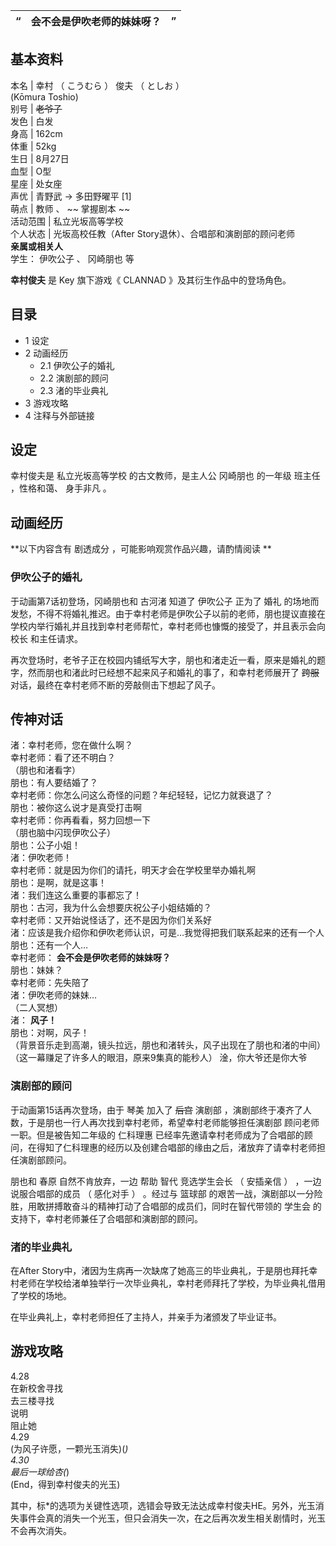 “  |  **会不会是伊吹老师的妹妹呀？** |  ”   
---|---|---  
  
**基本资料**  
---  
本名  |  幸村  （  こうむら  ）  俊夫  （  としお  ）    
(Kōmura Toshio)  
别号  |  ~~老爷子~~  
发色  |  白发   
身高  |  162cm   
体重  |  52kg   
生日  |  8月27日   
血型  |  O型   
星座  |  处女座   
声优  |  青野武  →  多田野曜平  [1]   
萌点  |  教师  、 ~~ 掌握剧本  ~~  
活动范围  |  私立光坂高等学校   
个人状态  |  光坂高校任教（After Story退休）、合唱部和演剧部的顾问老师   
**亲属或相关人**  
学生：  伊吹公子  、  冈崎朋也  等  
  
**幸村俊夫** 是  Key  旗下游戏《  CLANNAD  》及其衍生作品中的登场角色。

##  目录

  * 1  设定 
  * 2  动画经历 
    * 2.1  伊吹公子的婚礼 
    * 2.2  演剧部的顾问 
    * 2.3  渚的毕业典礼 
  * 3  游戏攻略 
  * 4  注释与外部链接 

##  设定

幸村俊夫是  私立光坂高等学校  的古文教师，是主人公  冈崎朋也  的一年级  班主任  ，性格和蔼、  身手非凡  。

##  动画经历

**以下内容含有 剧透成分  ，可能影响观赏作品兴趣，请酌情阅读 **

###  伊吹公子的婚礼

于动画第7话初登场，冈崎朋也和  古河渚  知道了  伊吹公子  正为了  婚礼
的场地而发愁，不得不将婚礼推迟。由于幸村老师是伊吹公子以前的老师，朋也提议直接在学校内举行婚礼并且找到幸村老师帮忙，幸村老师也慷慨的接受了，并且表示会向
校长  和主任请求。

再次登场时，老爷子正在校园内铺纸写大字，朋也和渚走近一看，原来是婚礼的题字，然而朋也和渚此时已经想不起来风子和婚礼的事了，和幸村老师展开了 ~~跨服~~
对话，最终在幸村老师不断的旁敲侧击下想起了风子。

传神对话  
---  
渚：幸村老师，您在做什么啊？  
幸村老师：看了还不明白？  
（朋也和渚看字）  
朋也：有人要结婚了？  
幸村老师：你怎么问这么奇怪的问题？年纪轻轻，记忆力就衰退了？  
朋也：被你这么说才是真受打击啊  
幸村老师：你再看看，努力回想一下  
（朋也脑中闪现伊吹公子）  
朋也：公子小姐！  
渚：伊吹老师！  
幸村老师：就是因为你们的请托，明天才会在学校里举办婚礼啊  
朋也：是啊，就是这事！  
渚：我们连这么重要的事都忘了！  
朋也：古河，我为什么会想要庆祝公子小姐结婚的？  
幸村老师：又开始说怪话了，还不是因为你们关系好  
渚：应该是我介绍你和伊吹老师认识，可是…我觉得把我们联系起来的还有一个人  
朋也：还有一个人…  
幸村老师： **会不会是伊吹老师的妹妹呀？**  
朋也：妹妹？  
幸村老师：先失陪了  
渚：伊吹老师的妹妹…  
（二人冥想）  
渚： **风子！**  
朋也：对啊，风子！  
（背景音乐走到高潮，镜头拉远，朋也和渚转头，风子出现在了朋也和渚的中间）  （这一幕赚足了许多人的眼泪，原来9集真的能秒人）  淦，你大爷还是你大爷  
  
###  演剧部的顾问

于动画第15话再次登场，由于  琴美  加入了 ~~后宫~~ 演剧部  ，演剧部终于凑齐了人数，于是朋也一行人再次找到幸村老师，希望幸村老师能够担任演剧部
顾问老师  一职。但是被告知二年级的  仁科理惠
已经率先邀请幸村老师成为了合唱部的顾问，在得知了仁科理惠的经历以及创建合唱部的缘由之后，渚放弃了请幸村老师担任演剧部顾问。

朋也和  春原  自然不肯放弃，一边  帮助  智代  竞选学生会长  （  安插亲信  ）  ，一边  说服合唱部的成员  （  感化对手  ）
。经过与  篮球部  的艰苦一战，演剧部以一分险胜，用敢拼搏敢奋斗的精神打动了合唱部的成员们，同时在智代带领的  学生会
的支持下，幸村老师兼任了合唱部和演剧部的顾问。

###  渚的毕业典礼

在After
Story中，渚因为生病再一次缺席了她高三的毕业典礼，于是朋也拜托幸村老师在学校给渚单独举行一次毕业典礼，幸村老师拜托了学校，为毕业典礼借用了学校的场地。

在毕业典礼上，幸村老师担任了主持人，并亲手为渚颁发了毕业证书。

##  游戏攻略

4.28  
在新校舍寻找  
去三楼寻找  
说明  
阻止她  
4.29  
(为风子许愿，一颗光玉消失)(*)  
4.30  
最后一球给杏(*)  
(End，得到幸村俊夫的光玉)

其中，标*的选项为关键性选项，选错会导致无法达成幸村俊夫HE。另外，光玉消失事件会真的消失一个光玉，但只会消失一次，在之后再次发生相关剧情时，光玉不会再次消失。